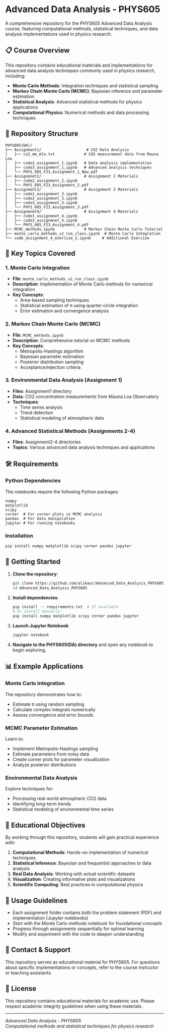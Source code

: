# Advanced Data Analysis - PHYS605

A comprehensive repository for the PHYS605 Advanced Data Analysis course, featuring computational methods, statistical techniques, and data analysis implementations used in physics research.

## 📋 Course Overview

This repository contains educational materials and implementations for advanced data analysis techniques commonly used in physics research, including:

- **Monte Carlo Methods**: Integration techniques and statistical sampling
- **Markov Chain Monte Carlo (MCMC)**: Bayesian inference and parameter estimation
- **Statistical Analysis**: Advanced statistical methods for physics applications
- **Computational Physics**: Numerical methods and data processing techniques

## 📁 Repository Structure

```
PHYS605(DA)/
├── Assignment1/                    # CO2 Data Analysis
│   ├── co2_mm_mlo.txt             # CO2 measurement data from Mauna Loa
│   ├── code2_assignment_1.ipynb   # Data analysis implementation
│   ├── code3_assignment_1.ipynb   # Advanced analysis techniques
│   └── PHYS_605_F23_Assignment_1_New.pdf
├── Assignmnet2/                   # Assignment 2 Materials
│   ├── code2_assignment_2.ipynb
│   └── PHYS_605_F23_Assignment_2.pdf
├── Assignment3/                   # Assignment 3 Materials
│   ├── code1_assignmnet_3.ipynb
│   ├── code2_assignmnet_3.ipynb
│   ├── code3_assignmnet_3.ipynb
│   └── PHYS_605_F23_Assignment_3.pdf
├── Assignmnet4/                   # Assignment 4 Materials
│   ├── code1_assignmnet_4.ipynb
│   ├── code2_assignmnet_4.ipynb
│   └── PHYS_605_F23_Assignment_4.pdf
├── MCMC_methods.ipynb             # Markov Chain Monte Carlo Tutorial
├── monte_carlo_methods_v2_run_class.ipynb  # Monte Carlo Integration
└── code_assignment_4_exercise_2.ipynb     # Additional Exercise
```

## 🔬 Key Topics Covered

### 1. Monte Carlo Integration
- **File**: `monte_carlo_methods_v2_run_class.ipynb`
- **Description**: Implementation of Monte Carlo methods for numerical integration
- **Key Concepts**:
  - Area-based sampling techniques
  - Statistical estimation of π using quarter-circle integration
  - Error estimation and convergence analysis

### 2. Markov Chain Monte Carlo (MCMC)
- **File**: `MCMC_methods.ipynb`
- **Description**: Comprehensive tutorial on MCMC methods
- **Key Concepts**:
  - Metropolis-Hastings algorithm
  - Bayesian parameter estimation
  - Posterior distribution sampling
  - Acceptance/rejection criteria

### 3. Environmental Data Analysis (Assignment 1)
- **Files**: Assignment1 directory
- **Data**: CO2 concentration measurements from Mauna Loa Observatory
- **Techniques**:
  - Time series analysis
  - Trend detection
  - Statistical modeling of atmospheric data

### 4. Advanced Statistical Methods (Assignments 2-4)
- **Files**: Assignment2-4 directories
- **Topics**: Various advanced data analysis techniques and applications

## 🛠️ Requirements

### Python Dependencies
The notebooks require the following Python packages:
```
numpy
matplotlib
scipy
corner  # For corner plots in MCMC analysis
pandas  # For data manipulation
jupyter # For running notebooks
```

### Installation
```bash
pip install numpy matplotlib scipy corner pandas jupyter
```

## 🚀 Getting Started

1. **Clone the repository**:
   ```bash
   git clone https://github.com/alikauc/Advanced_Data_Analysis_PHYS605.git
   cd Advanced_Data_Analysis_PHYS605
   ```

2. **Install dependencies**:
   ```bash
   pip install -r requirements.txt  # If available
   # Or install manually:
   pip install numpy matplotlib scipy corner pandas jupyter
   ```

3. **Launch Jupyter Notebook**:
   ```bash
   jupyter notebook
   ```

4. **Navigate to the PHYS605(DA) directory** and open any notebook to begin exploring.

## 📊 Example Applications

### Monte Carlo Integration
The repository demonstrates how to:
- Estimate π using random sampling
- Calculate complex integrals numerically
- Assess convergence and error bounds

### MCMC Parameter Estimation
Learn to:
- Implement Metropolis-Hastings sampling
- Estimate parameters from noisy data
- Create corner plots for parameter visualization
- Analyze posterior distributions

### Environmental Data Analysis
Explore techniques for:
- Processing real-world atmospheric CO2 data
- Identifying long-term trends
- Statistical modeling of environmental time series

## 📖 Educational Objectives

By working through this repository, students will gain practical experience with:

1. **Computational Methods**: Hands-on implementation of numerical techniques
2. **Statistical Inference**: Bayesian and frequentist approaches to data analysis
3. **Real Data Analysis**: Working with actual scientific datasets
4. **Visualization**: Creating informative plots and visualizations
5. **Scientific Computing**: Best practices in computational physics

## 🤝 Usage Guidelines

- Each assignment folder contains both the problem statement (PDF) and implementation (Jupyter notebooks)
- Start with the Monte Carlo methods notebook for foundational concepts
- Progress through assignments sequentially for optimal learning
- Modify and experiment with the code to deepen understanding

## 📧 Contact & Support

This repository serves as educational material for PHYS605. For questions about specific implementations or concepts, refer to the course instructor or teaching assistants.

## 📄 License

This repository contains educational materials for academic use. Please respect academic integrity guidelines when using these materials.

---

*Advanced Data Analysis - PHYS605*  
*Computational methods and statistical techniques for physics research*